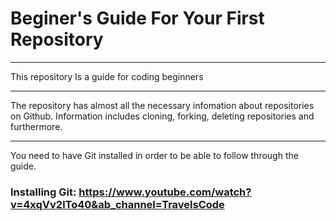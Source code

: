# Beginer's Guide For Your First Repository
____________________________________________________________

This repository Is a guide for coding beginners

____________________________________________________________

The repository has almost all the necessary infomation about repositories on Github. Information includes cloning, forking, deleting repositories and furthermore.

____________________________________________________________

You need to have Git installed in order to be able to follow through the guide.

### Installing Git: https://www.youtube.com/watch?v=4xqVv2lTo40&ab_channel=TravelsCode
